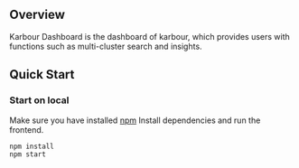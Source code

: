 ## Overview

Karbour Dashboard is the dashboard of karbour, which provides users with functions such as multi-cluster search and insights.

## Quick Start

### Start on local

Make sure you have installed [npm](https://github.com/npm/cli#installation)
Install dependencies and run the frontend.

```shell
npm install
npm start
```
